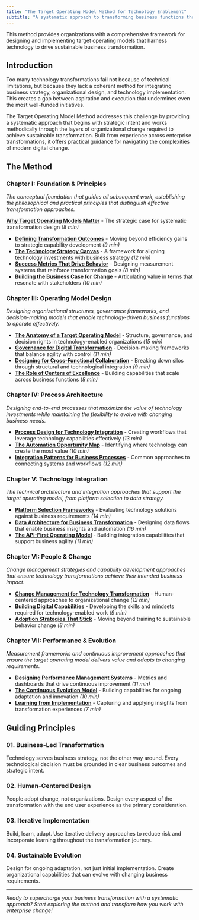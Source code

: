 ```yaml
---
title: "The Target Operating Model Method for Technology Enablement"
subtitle: "A systematic approach to transforming business functions through strategic technology integration"
---
```


This method provides organizations with a comprehensive framework for designing and implementing target operating models that harness technology to drive sustainable business transformation.

## Introduction

Too many technology transformations fail not because of technical limitations, but because they lack a coherent method for integrating business strategy, organizational design, and technology implementation. This creates a gap between aspiration and execution that undermines even the most well-funded initiatives.

The Target Operating Model Method addresses this challenge by providing a systematic approach that begins with strategic intent and works methodically through the layers of organizational change required to achieve sustainable transformation. Built from experience across enterprise transformations, it offers practical guidance for navigating the complexities of modern digital change.

## The Method

### Chapter I: Foundation & Principles

*The conceptual foundation that guides all subsequent work, establishing the philosophical and practical principles that distinguish effective transformation approaches.*


**[Why Target Operating Models Matter](/tom-method/01-foundation/why-target-operating-models-matter)** - The strategic case for systematic transformation design *(8 min)*

- **[Defining Transformation Outcomes](02-strategy/defining-transformation-outcomes)** - Moving beyond efficiency gains to strategic capability development *(9 min)*
- **[The Technology Strategy Canvas](02-strategy/technology-strategy-canvas)** - A framework for aligning technology investments with business strategy *(12 min)*
- **[Success Metrics That Drive Behavior](02-strategy/success-metrics-drive-behavior)** - Designing measurement systems that reinforce transformation goals *(8 min)*
- **[Building the Business Case for Change](02-strategy/building-business-case-change)** - Articulating value in terms that resonate with stakeholders *(10 min)*

### Chapter III: Operating Model Design

*Designing organizational structures, governance frameworks, and decision-making models that enable technology-driven business functions to operate effectively.*

- **[The Anatomy of a Target Operating Model](03-operating-model/anatomy-target-operating-model)** - Structure, governance, and decision rights in technology-enabled organizations *(15 min)*
- **[Governance for Digital Transformation](03-operating-model/governance-digital-transformation)** - Decision-making frameworks that balance agility with control *(11 min)*
- **[Designing for Cross-Functional Collaboration](03-operating-model/designing-cross-functional-collaboration)** - Breaking down silos through structural and technological integration *(9 min)*
- **[The Role of Centers of Excellence](03-operating-model/role-centers-excellence)** - Building capabilities that scale across business functions *(8 min)*

### Chapter IV: Process Architecture

*Designing end-to-end processes that maximize the value of technology investments while maintaining the flexibility to evolve with changing business needs.*

- **[Process Design for Technology Integration](04-process-architecture/process-design-technology-integration)** - Creating workflows that leverage technology capabilities effectively *(13 min)*
- **[The Automation Opportunity Map](04-process-architecture/automation-opportunity-map)** - Identifying where technology can create the most value *(10 min)*
- **[Integration Patterns for Business Processes](04-process-architecture/integration-patterns-business-processes)** - Common approaches to connecting systems and workflows *(12 min)*

### Chapter V: Technology Integration

*The technical architecture and integration approaches that support the target operating model, from platform selection to data strategy.*

- **[Platform Selection Frameworks](05-technology-integration/platform-selection-frameworks)** - Evaluating technology solutions against business requirements *(14 min)*
- **[Data Architecture for Business Transformation](05-technology-integration/data-architecture-business-transformation)** - Designing data flows that enable business insights and automation *(16 min)*
- **[The API-First Operating Model](05-technology-integration/api-first-operating-model)** - Building integration capabilities that support business agility *(11 min)*

### Chapter VI: People & Change

*Change management strategies and capability development approaches that ensure technology transformations achieve their intended business impact.*

- **[Change Management for Technology Transformation](06-people-change/change-management-technology-transformation)** - Human-centered approaches to organizational change *(12 min)*
- **[Building Digital Capabilities](06-people-change/building-digital-capabilities)** - Developing the skills and mindsets required for technology-enabled work *(9 min)*
- **[Adoption Strategies That Stick](06-people-change/adoption-strategies-stick)** - Moving beyond training to sustainable behavior change *(8 min)*

### Chapter VII: Performance & Evolution

*Measurement frameworks and continuous improvement approaches that ensure the target operating model delivers value and adapts to changing requirements.*

- **[Designing Performance Management Systems](07-performance-evolution/designing-performance-management-systems)** - Metrics and dashboards that drive continuous improvement *(11 min)*
- **[The Continuous Evolution Model](07-performance-evolution/continuous-evolution-model)** - Building capabilities for ongoing adaptation and innovation *(10 min)*
- **[Learning from Implementation](07-performance-evolution/learning-from-implementation)** - Capturing and applying insights from transformation experiences *(7 min)*

## Guiding Principles

### 01. Business-Led Transformation
Technology serves business strategy, not the other way around. Every technological decision must be grounded in clear business outcomes and strategic intent.

### 02. Human-Centered Design
People adopt change, not organizations. Design every aspect of the transformation with the end user experience as the primary consideration.

### 03. Iterative Implementation
Build, learn, adapt. Use iterative delivery approaches to reduce risk and incorporate learning throughout the transformation journey.

### 04. Sustainable Evolution
Design for ongoing adaptation, not just initial implementation. Create organizational capabilities that can evolve with changing business requirements.

---

*Ready to supercharge your business transformation with a systematic approach? Start exploring the method and transform how you work with enterprise change!*